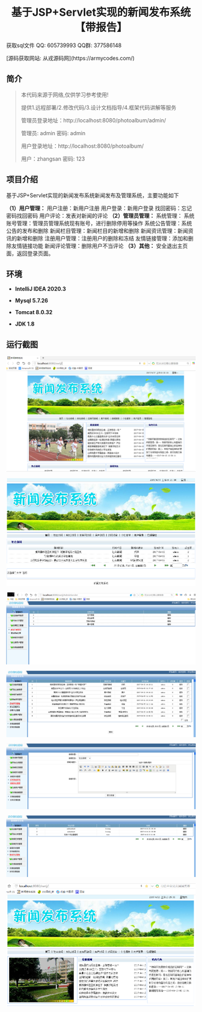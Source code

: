 <p><h1 align="center">基于JSP+Servlet实现的新闻发布系统【带报告】</h1></p>

<p> 获取sql文件 QQ: 605739993 QQ群: 377586148 </p>

<p> [源码获取网站: 从戎源码网](https://armycodes.com/)</p>

## 简介

> 本代码来源于网络,仅供学习参考使用!
>
> 提供1.远程部署/2.修改代码/3.设计文档指导/4.框架代码讲解等服务
>
> 管理员登录地址：http://localhost:8080/photoalbum/admin/
>
> 管理员: admin 密码: admin
>
> 用户登录地址：http://localhost:8080/photoalbum/
> 
> 用户：zhangsan 密码: 123

## 项目介绍

基于JSP+Servlet实现的新闻发布系统新闻发布及管理系统，主要功能如下

**（1）用户管理：**
	用户注册：新用户注册
	用户登录：新用户登录
	找回密码：忘记密码找回密码
	用户评论：发表对新闻的评论
**（2）管理员管理：**
	系统管理：
	系统账号管理：管理员管理系统现有账号，进行删除停用等操作
	系统公告管理：系统公告的发布和删除
	新闻栏目管理：新闻栏目的新增和删除
	新闻资讯管理：新闻资讯的新增和删除
	注册用户管理：注册用户的删除和冻结
	友情链接管理：添加和删除友情链接功能
	新闻评论管理：删除用户不当评论
**（3）其他：**
	安全退出主页面，返回登录页面。

## 环境

- <b>IntelliJ IDEA 2020.3</b>

- <b>Mysql 5.7.26</b>

- <b>Tomcat 8.0.32</b>

- <b>JDK 1.8</b>


## 运行截图
![](screenshot/1.png)

![](screenshot/2.png)

![](screenshot/3.png)

![](screenshot/4.png)

![](screenshot/5.png)

![](screenshot/6.png)

![](screenshot/7.png)
